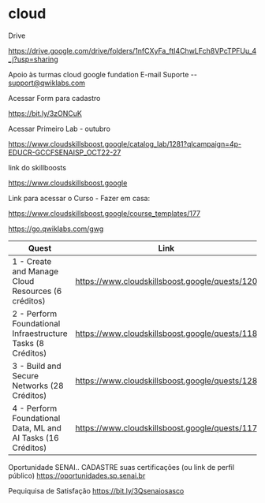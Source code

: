 # cloud

Drive    

https://drive.google.com/drive/folders/1nfCXyFa_ftI4ChwLFch8VPcTPFUu_4_j?usp=sharing

Apoio às turmas cloud google fundation
E-mail Suporte  --  support@qwiklabs.com

Acessar Form para cadastro

https://bit.ly/3zONCuK



Acessar Primeiro Lab - outubro


https://www.cloudskillsboost.google/catalog_lab/1281?qlcampaign=4p-EDUCR-GCCFSENAISP_OCT22-27


link do skillboosts

https://www.cloudskillsboost.google



Link para acessar o Curso - Fazer em casa:

https://www.cloudskillsboost.google/course_templates/177

https://go.qwiklabs.com/gwg


| Quest | Link |
| -- | -- |
| 1 - Create and Manage Cloud Resources (6 créditos) | https://www.cloudskillsboost.google/quests/120 |
| 2 - Perform Foundational Infraestructure Tasks (8 Créditos) | https://www.cloudskillsboost.google/quests/118 |
| 3 - Build and Secure Networks (28 Créditos) | https://www.cloudskillsboost.google/quests/128 |
| 4 -  Perform Foundational Data, ML and AI Tasks (16 Créditos) | https://www.cloudskillsboost.google/quests/117  |


Oportunidade SENAI.. CADASTRE suas certificações (ou link de perfil público)
 https://oportunidades.sp.senai.br
 
Pequiquisa de Satisfação
https://bit.ly/3Qsenaiosasco


